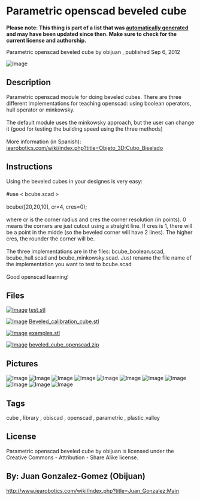 Parametric openscad beveled cube
===============
**Please note: This thing is part of a list that was [automatically generated](https://github.com/carlosgs/export-things) and may have been updated since then. Make sure to check for the current license and authorship.**  

Parametric openscad beveled cube  by obijuan , published Sep 6, 2012

![Image](img/examples_display_large.jpg)

Description
--------
Parametric openscad module for doing beveled cubes. There are three different implementations for teaching openscad: using boolean operators, hull operator or minkowsky.<br />
<br />
 The default module uses the minkowsky approach, but the user can change it (good for testing the building speed using the three methods)<br />
<br />
More information (in Spanish):<br />
<a href="http://www.iearobotics.com/wiki/index.php?title=Objeto_3D:Cubo_Biselado" target="_blank" rel="nofollow">iearobotics.com/wiki/index.php?title=Objeto_3D:Cubo_Biselado</a>

Instructions
--------
Using the beveled cubes in your designes is very easy:<br />
<br />
#use &lt; bcube.scad &gt; <br />
<br />
bcube([20,20,10], cr=4, cres=0);<br />
<br />
where cr is the corner radius and cres the corner resolution (in points). 0 means the corners are just cutout using a straight line. If cres is 1, there will be a point in the midde (so the beveled corner will have 2 lines). The higher cres, the rounder the corner will be.<br />
<br />
The three implementations are in the files: bcube_boolean.scad, bcube_hull.scad and bcube_minkowsky.scad. Just rename the file name of the implementation you want to test to bcube.scad<br />
<br />
Good openscad learning!

Files
--------
[![Image](img/test_preview_tinycard.jpg)](test.stl)
 [ test.stl](test.stl)  

[![Image](img/Beveled_calibration_cube_preview_tinycard.jpg)](Beveled_calibration_cube.stl)
 [ Beveled_calibration_cube.stl](Beveled_calibration_cube.stl)  

[![Image](img/examples_preview_tinycard.jpg)](examples.stl)
 [ examples.stl](examples.stl)  

[![Image](img/Gears_preview_tinycard.jpg)](beveled_cube_openscad.zip)
 [ beveled_cube_openscad.zip](beveled_cube_openscad.zip)  



Pictures
--------
![Image](img/examples_display_large.jpg)
![Image](img/Beveled_calibration_cube_display_large.jpg)
![Image](img/test_display_large.jpg)
![Image](img/DSC05828_display_large.jpg)
![Image](img/DSC05829_display_large.jpg)
![Image](img/DSC05830_display_large.jpg)
![Image](img/DSC05831_display_large.jpg)
![Image](img/DSC05832_display_large.jpg)
![Image](img/DSC05833_display_large.jpg)
![Image](img/Beveled-cube_display_large.jpg)
![Image](img/beveled-cube-screenshot2_display_large.jpg)


Tags
--------
cube , library , obiscad , openscad , parametric , plastic_valley  

  

License
--------
Parametric openscad beveled cube by obijuan is licensed under the Creative Commons - Attribution - Share Alike license.  



By: Juan Gonzalez-Gomez (Obijuan)
--------
<http://www.iearobotics.com/wiki/index.php?title=Juan_Gonzalez:Main>